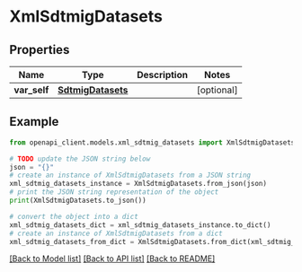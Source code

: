 # XmlSdtmigDatasets


## Properties

Name | Type | Description | Notes
------------ | ------------- | ------------- | -------------
**var_self** | [**SdtmigDatasets**](SdtmigDatasets.md) |  | [optional] 

## Example

```python
from openapi_client.models.xml_sdtmig_datasets import XmlSdtmigDatasets

# TODO update the JSON string below
json = "{}"
# create an instance of XmlSdtmigDatasets from a JSON string
xml_sdtmig_datasets_instance = XmlSdtmigDatasets.from_json(json)
# print the JSON string representation of the object
print(XmlSdtmigDatasets.to_json())

# convert the object into a dict
xml_sdtmig_datasets_dict = xml_sdtmig_datasets_instance.to_dict()
# create an instance of XmlSdtmigDatasets from a dict
xml_sdtmig_datasets_from_dict = XmlSdtmigDatasets.from_dict(xml_sdtmig_datasets_dict)
```
[[Back to Model list]](../README.md#documentation-for-models) [[Back to API list]](../README.md#documentation-for-api-endpoints) [[Back to README]](../README.md)


